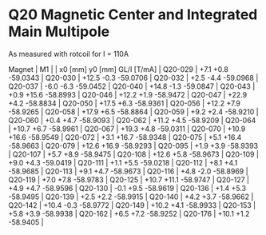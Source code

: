 Q20 Magnetic Center and Integrated Main Multipole
=================================================

As measured with rotcoil for I = 110A

Magnet  |             M1               |
        | x0 [mm]  y0 [mm] GL/I [T/mA] |
Q20-029 |    +7.1     +0.8   -59.0343  |
Q20-030 |   +12.5     -0.3   -59.0706  |
Q20-032 |    +2.5     -4.4   -59.0968  |
Q20-037 |    -6.0     -6.3   -59.0452  |
Q20-040 |   +14.8     -1.3   -59.0847  |
Q20-043 |    +0.9    +15.6   -58.8993  |
Q20-046 |   +12.2     +1.9   -58.9472  |
Q20-047 |   +22.9     +4.2   -58.8834  |
Q20-050 |   +17.5     +6.3   -58.9361  |
Q20-056 |   +12.2     +7.9   -58.9265  |
Q20-058 |   +17.9     +6.5   -58.8864  |
Q20-059 |    +9.2     +2.4   -58.9210  |
Q20-060 |    +0.4     +4.7   -58.9093  |
Q20-062 |   +11.2     +4.5   -58.9209  |
Q20-064 |   +10.7     +6.7   -58.9961  |
Q20-067 |   +19.3     +4.8   -59.0311  |
Q20-070 |   +10.9    +16.6   -58.9549  |
Q20-072 |    +3.1    +16.7   -58.9348  |
Q20-075 |    +5.1    +16.4   -58.9663  |
Q20-079 |   +12.6    +16.9   -58.9293  |
Q20-095 |    +1.9     +3.9   -58.9393  |
Q20-107 |    +5.7     +8.9   -58.9475  |
Q20-108 |   +12.6     +5.8   -58.9673  |
Q20-109 |    +9.0     +4.3   -59.0419  |
Q20-111 |    +1.1     +5.5   -59.0218  |
Q20-112 |    +8.1     +4.1   -58.9685  |
Q20-113 |    +9.1     +4.7   -58.9673  |
Q20-116 |    +4.8     -2.0   -58.8969  |
Q20-119 |    +7.0     +7.8   -58.9783  |
Q20-125 |   +10.7    +11.1   -58.9747  |
Q20-127 |    +4.9     +4.7   -58.9596  |
Q20-130 |    -0.1     +9.5   -58.9619  |
Q20-136 |    +1.4     +5.3   -58.9495  |
Q20-139 |    +2.5     +2.2   -58.9915  |
Q20-140 |    +4.2     +3.7   -58.9662  |
Q20-142 |   +10.4     -0.3   -58.9772  |
Q20-149 |   +10.2     +4.1   -58.9933  |
Q20-153 |    +5.8     +3.9   -58.9938  |
Q20-162 |    +6.5     +7.2   -58.9252  |
Q20-176 |   +10.1     +1.2   -58.9405  |
